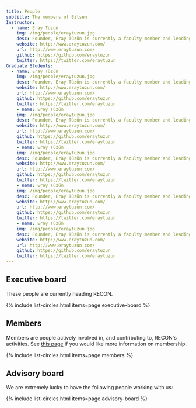 ```yaml
---
title: People
subtitle: The members of Bilsen
Instructor:
  - name: Eray Tüzün
    img: /img/people/eraytuzun.jpg
    desc: Founder, Eray Tüzün is currently a faculty member and leading the Bilkent University Software Engineering and Data Analytics Research Group (BILSEN)  in the Department of Computer Engineering at Bilkent University. He has over 15 years of experience designing and building software.
    website: http://www.eraytuzun.com/
    url: http://www.eraytuzun.com/
    github: https://github.com/eraytuzun
    twitter: https://twitter.com/eraytuzun
Graduate Students:
  - name: Eray Tüzün
    img: /img/people/eraytuzun.jpg
    desc: Founder, Eray Tüzün is currently a faculty member and leading the Bilkent University Software Engineering and Data Analytics Research Group (BILSEN)  in the Department of Computer Engineering at Bilkent University. He has over 15 years of experience designing and building software.
    website: http://www.eraytuzun.com/
    url: http://www.eraytuzun.com/
    github: https://github.com/eraytuzun
    twitter: https://twitter.com/eraytuzun
    - name: Eray Tüzün
    img: /img/people/eraytuzun.jpg
    desc: Founder, Eray Tüzün is currently a faculty member and leading the Bilkent University Software Engineering and Data Analytics Research Group (BILSEN)  in the Department of Computer Engineering at Bilkent University. He has over 15 years of experience designing and building software.
    website: http://www.eraytuzun.com/
    url: http://www.eraytuzun.com/
    github: https://github.com/eraytuzun
    twitter: https://twitter.com/eraytuzun
    - name: Eray Tüzün
    img: /img/people/eraytuzun.jpg
    desc: Founder, Eray Tüzün is currently a faculty member and leading the Bilkent University Software Engineering and Data Analytics Research Group (BILSEN)  in the Department of Computer Engineering at Bilkent University. He has over 15 years of experience designing and building software.
    website: http://www.eraytuzun.com/
    url: http://www.eraytuzun.com/
    github: https://github.com/eraytuzun
    twitter: https://twitter.com/eraytuzun
    - name: Eray Tüzün
    img: /img/people/eraytuzun.jpg
    desc: Founder, Eray Tüzün is currently a faculty member and leading the Bilkent University Software Engineering and Data Analytics Research Group (BILSEN)  in the Department of Computer Engineering at Bilkent University. He has over 15 years of experience designing and building software.
    website: http://www.eraytuzun.com/
    url: http://www.eraytuzun.com/
    github: https://github.com/eraytuzun
    twitter: https://twitter.com/eraytuzun
    - name: Eray Tüzün
    img: /img/people/eraytuzun.jpg
    desc: Founder, Eray Tüzün is currently a faculty member and leading the Bilkent University Software Engineering and Data Analytics Research Group (BILSEN)  in the Department of Computer Engineering at Bilkent University. He has over 15 years of experience designing and building software.
    website: http://www.eraytuzun.com/
    url: http://www.eraytuzun.com/
    github: https://github.com/eraytuzun
    twitter: https://twitter.com/eraytuzun
---
```



## Executive board

These people are currently heading RECON.

{% include list-circles.html items=page.executive-board %}



## Members

Members are people actively involved in, and contributing to, RECON's activities. 
See [this page](../join) if you would like more information on membership.

{% include list-circles.html items=page.members %}



## Advisory board

We are extremely lucky to have the following people working with us:

{% include list-circles.html items=page.advisory-board %}
